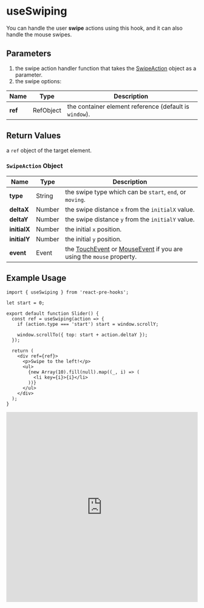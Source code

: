 # useSwiping

You can handle the user **swipe** actions using this hook, and it can also handle the mouse swipes.

## Parameters

1.  the swipe action handler function that takes the [SwipeAction](#swipeaction-object) object as a parameter.
2.  the swipe options:

| Name    | Type      | Description                                            |
| ------- | --------- | ------------------------------------------------------ |
| **ref** | RefObject | the container element reference (default is `window`). |

## Return Values

a `ref` object of the target element.

### `SwipeAction` Object

| Name         | Type   | Description                                                                                                                                                                                       |
| ------------ | ------ | ------------------------------------------------------------------------------------------------------------------------------------------------------------------------------------------------- |
| **type**     | String | the swipe type which can be `start`, `end`, or `moving`.                                                                                                                                          |
| **deltaX**   | Number | the swipe distance `x` from the `initialX` value.                                                                                                                                                 |
| **deltaY**   | Number | the swipe distance `y` from the `initialY` value.                                                                                                                                                 |
| **initialX** | Number | the initial `x` position.                                                                                                                                                                         |
| **initialY** | Number | the initial `y` position.                                                                                                                                                                         |
| **event**    | Event  | the [TouchEvent](https://developer.mozilla.org/en-US/docs/Web/API/TouchEvent) or [MouseEvent](https://developer.mozilla.org/en-US/docs/Web/API/MouseEvent) if you are using the `mouse` property. |

## Example Usage

```tsx
import { useSwiping } from 'react-pre-hooks';

let start = 0;

export default function Slider() {
  const ref = useSwiping(action => {
    if (action.type === 'start') start = window.scrollY;

    window.scrollTo({ top: start + action.deltaY });
  });

  return (
    <div ref={ref}>
      <p>Swipe to the left!</p>
      <ul>
        {new Array(10).fill(null).map((_, i) => (
          <li key={i}>{i}</li>
        ))}
      </ul>
    </div>
  );
}
```

<iframe src="https://codesandbox.io/embed/useswiping-j743lq?fontsize=14&hidenavigation=1&module=%2Fsrc%2FComponent.tsx&theme=dark" style="width:100%; height:500px; border:0; overflow:hidden;" title="useSwiping" allow="accelerometer; ambient-light-sensor; camera; encrypted-media; geolocation; gyroscope; hid; microphone; midi; payment; usb; vr; xr-spatial-tracking" sandbox="allow-forms allow-modals allow-popups allow-presentation allow-same-origin allow-scripts"></iframe>
